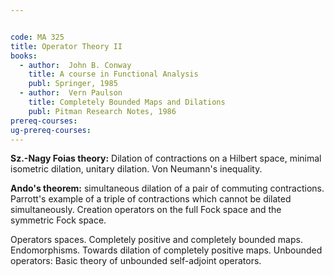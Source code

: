 ```yaml
---


code: MA 325
title: Operator Theory II
books:
  - author:  John B. Conway
    title: A course in Functional Analysis
    publ: Springer, 1985
  - author:  Vern Paulson
    title: Completely Bounded Maps and Dilations
    publ: Pitman Research Notes, 1986
prereq-courses: 
ug-prereq-courses: 
---
```




__Sz.-Nagy  Foias theory:__ Dilation of contractions on a Hilbert space, minimal
isometric dilation, unitary dilation. Von Neumann's inequality.

__Ando's theorem:__ simultaneous dilation of a pair of commuting contractions. Parrott's example
of a triple of contractions which cannot be dilated simultaneously. Creation
operators on the full Fock space and the symmetric Fock space.

Operators spaces. Completely positive and completely bounded maps.
Endomorphisms. Towards dilation of completely positive maps. Unbounded
operators: Basic theory of unbounded self-adjoint operators.
